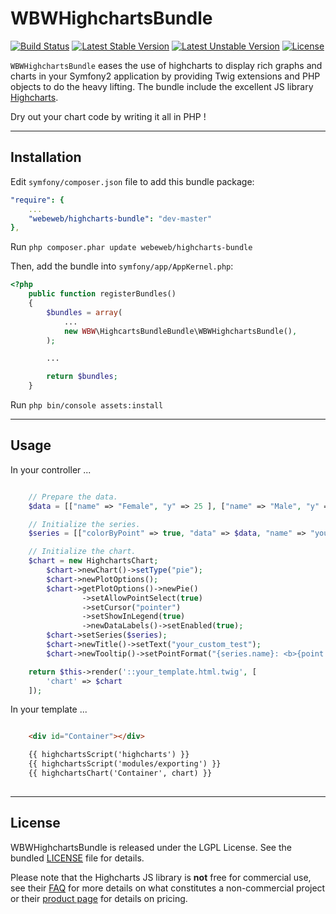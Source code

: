WBWHighchartsBundle
====================

[![Build Status](https://travis-ci.org/webeweb/WBWHighchartsBundle.svg?branch=master)](https://travis-ci.org/webeweb/WBWHighchartsBundle) [![Latest Stable Version](https://poser.pugx.org/webeweb/highcharts-bundle/v/stable)](https://packagist.org/packages/webeweb/highcharts-bundle) [![Latest Unstable Version](https://poser.pugx.org/webeweb/highcharts-bundle/v/unstable)](https://packagist.org/packages/webeweb/highcharts-bundle) [![License](https://poser.pugx.org/webeweb/highcharts-bundle/license)](https://packagist.org/packages/webeweb/highcharts-bundle)

`WBWHighchartsBundle` eases the use of highcharts to display rich graphs and charts in your Symfony2 application by providing Twig extensions and PHP objects to do the heavy lifting. The bundle include the excellent JS library [Highcharts](https://www.highcharts.com).

Dry out your chart code by writing it all in PHP !

---

## Installation

Edit `symfony/composer.json` file to add this bundle package:

```yml
"require": {
    ...
    "webeweb/highcharts-bundle": "dev-master"
},
```

Run `php composer.phar update webeweb/highcharts-bundle`

Then, add the bundle into `symfony/app/AppKernel.php`:

```php
<?php
    public function registerBundles()
    {
        $bundles = array(
            ...
            new WBW\HighcartsBundleBundle\WBWHighchartsBundle(),
        );

        ...

        return $bundles;
    }
```

Run `php bin/console assets:install`

---

## Usage

In your controller ...

```php

	// Prepare the data.
	$data = [["name" => "Female", "y" => 25 ], ["name" => "Male", "y" => 25], ["name" => "Unknown", "y" => 50]];

	// Initialize the series.
	$series = [["colorByPoint" => true, "data" => $data, "name" => "your_custom_name"]];

	// Initialize the chart.
	$chart = new HighchartsChart;
		$chart->newChart()->setType("pie");
		$chart->newPlotOptions();
		$chart->getPlotOptions()->newPie()
				->setAllowPointSelect(true)
				->setCursor("pointer")
				->setShowInLegend(true)
				->newDataLabels()->setEnabled(true);
		$chart->setSeries($series);
		$chart->newTitle()->setText("your_custom_test");
		$chart->newTooltip()->setPointFormat("{series.name}: <b>{point.percentage:.1f}%</b>");

	return $this->render('::your_template.html.twig', [
		'chart' => $chart
	]);

```

In your template ...

```html

	<div id="Container"></div>

	{{ highchartsScript('highcharts') }}
	{{ highchartsScript('modules/exporting') }}
	{{ highchartsChart('Container', chart) }}
	
```

---

## License

WBWHighchartsBundle is released under the LGPL License. See the bundled [LICENSE](LICENSE) file for details.

Please note that the Highcharts JS library is **not** free for commercial use, see their
[FAQ](http://shop.highsoft.com/faq) for more details on what constitutes a non-commercial project or their
[product page](http://shop.highsoft.com/highcharts.html) for details on pricing.
